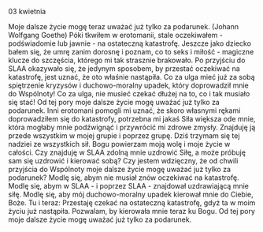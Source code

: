 03 kwietnia

Moje dalsze życie mogę teraz uważać już tylko za podarunek.
(Johann Wolfgang Goethe)
 Póki tkwiłem w erotomanii, stale oczekiwałem - podświadomie lub jawnie - na ostateczną katastrofę. Jeszcze jako dziecko bałem się, że umrę zanim dorosnę i poznam, co to seks i miłość - magiczne klucze do szczęścia, którego mi tak strasznie brakowało. Po przyjściu do SLAA okazywało się, że jedynym sposobem, by przestać oczekiwać na katastrofę, jest uznać, że oto właśnie nastąpiła. Co za ulga mieć już za sobą spiętrzenie kryzysów i duchowo-moralny upadek, który doprowadził mnie do Wspólnoty! Co za ulga, nie musieć czekać dłużej na to, co i tak musiało się stać! Od tej pory moje dalsze życie mogę uważać już tylko za podarunek. Inni erotomani pomogli mi uznać, że skoro własnymi rękami doprowadziłem się do katastrofy, potrzebna mi jakaś Siła większa ode mnie, która mogłaby mnie podźwignąć i przywrócić mi zdrowe zmysły. Znajduję ją przede wszystkim w mojej grupie i poprzez grupę. Dziś trzymam się tej nadziei ze wszystkich sił. Bogu powierzam moją wolę i moje życie w całości.
 Czy znajduję w SLAA zdolną mnie uzdrowić Siłę, a może próbuję sam się uzdrowić i kierować sobą? Czy jestem wdzięczny, że od chwili przyjścia do Wspólnoty moje dalsze życie mogę uważać już tylko za podarunek?
 Modlę się, abym nie musiał znów oczekiwać na katastrofę. Modlę się, abym w SLAA - i poprzez SLAA - znajdował uzdrawiającą mnie siłę. Modlę się, aby mój duchowo-moralny upadek kierował mnie do Ciebie, Boże.
 Tu i teraz: Przestaję czekać na ostateczną katastrofę, gdyż ta w moim życiu już nastąpiła. Pozwalam, by kierowała mnie teraz ku Bogu. Od tej pory moje dalsze życie mogę uważać już tylko za podarunek.
